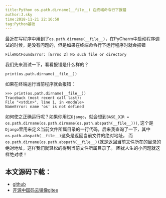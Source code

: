 ```yaml
---
title:Python os.path.dirname(__file__) 在终端命令行下报错
author:J.sky
time:2018-11-21 22:16:58
tag:Python基础
---
```


最近在写程序中用到了`os.path.dirname(__file__)`，在PyCharm中启动程序调试的时候，是没有问题的，但是如果在终端命令行下运行程序时就会报错


    FileNotFoundError: [Errno 2] No such file or directory

我们先来测试一下，看看报错是什么样的？


    print(os.path.dirname(__file__))


如果在终端运行当前程序就会报错：

    >>> print(os.path.dirname(__file__))
    Traceback (most recent call last):
    File "<stdin>", line 1, in <module>
    NameError: name 'os' is not defined

如何使之正确运行呢？如果你用过`Django`，就会想到`BASE_DIR = os.path.dirname(os.path.dirname(os.path.abspath(__file__)))`,
这个是`Django`里用来定义当前文件所属目录的一行代码，后来我查询了一下，其中`os.path.abspath(__file__)`这条是返回当前文件的绝对地址，
而`os.path.dirname(os.path.abspath(__file__))`就是返回当前文件所在的目录的绝对地址，这样我们就轻松的得到当前文件所属目录了。
困扰人生的小问题就这样绝对喽！

## 本文源码下载：

+ [github](https://github.com/bosichong/17python.com/blob/master/io/ospathabspath.py)
+ [开源中国码云镜像gitee](https://gitee.com/J_Sky/17python.com/blob/master/io/ospathabspath.py)